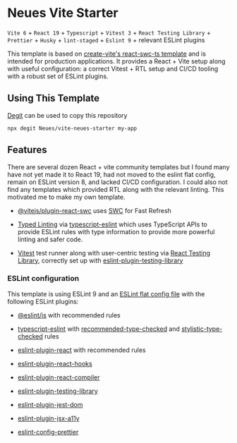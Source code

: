 # Neues Vite Starter

`Vite 6` + `React 19` + `Typescript` + `Vitest 3` + `React Testing Library` + `Prettier` + `Husky` + `lint-staged` + `Eslint 9` + relevant ESLint plugins

This template is based on [create-vite's react-swc-ts template](https://github.com/vitejs/vite/tree/main/packages/create-vite) and is intended for production applications. It provides a React + Vite setup along with useful configuration: a correct Vitest + RTL setup and CI/CD tooling with a robust set of ESLint plugins.

## Using This Template

[Degit](https://github.com/Rich-Harris/degit) can be used to copy this repository

```
npx degit Neues/vite-neues-starter my-app
```

## Features

There are several dozen React + vite community templates but I found many have not yet made it to React 19, had not moved to the eslint flat config, remain on ESLint version 8, and lacked CI/CD configuration. I could also not find any templates which provided RTL along with the relevant linting. This motivated me to make my own template.

- [@vitejs/plugin-react-swc](https://github.com/vitejs/vite-plugin-react-swc) uses [SWC](https://swc.rs/) for Fast Refresh

- [Typed Linting](https://typescript-eslint.io/blog/typed-linting/) via [typescript-eslint](https://typescript-eslint.io/getting-started/typed-linting/) which uses TypeScript APIs to provide ESLint rules with type information to provide more powerful linting and safer code.

- [Vitest](https://vitest.dev/guide/why.html) test runner along with user-centric testing via [React Testing Library](https://testing-library.com/docs/react-testing-library/intro), correctly set up with [eslint-plugin-testing-library](https://testing-library.com/docs/ecosystem-eslint-plugin-testing-library/)

### ESLint configuration

This template is using ESLint 9 and an [ESLint flat config file](https://eslint.org/docs/latest/use/configure/configuration-files) with the following ESLint plugins:

- [@eslint/js](https://github.com/eslint/eslint/tree/main/packages/js) with recommended rules
- [typescript-eslint](https://typescript-eslint.io/getting-started/typed-linting/) with [recommended-type-checked](https://typescript-eslint.io/users/configs/#recommended-type-checked) and [stylistic-type-checked](https://typescript-eslint.io/users/configs/#stylistic-type-checked) rules
- [eslint-plugin-react](https://github.com/jsx-eslint/eslint-plugin-react) with recommended rules

- [eslint-plugin-react-hooks](https://github.com/facebook/react/tree/main/packages/eslint-plugin-react-hooks)

- [eslint-plugin-react-compiler](https://react.dev/learn/react-compiler#installing-eslint-plugin-react-compiler)

- [eslint-plugin-testing-library](https://github.com/testing-library/eslint-plugin-testing-library)
- [eslint-plugin-jest-dom](https://github.com/testing-library/eslint-plugin-jest-dom)
- [eslint-plugin-jsx-a11y](https://github.com/jsx-eslint/eslint-plugin-jsx-a11y)
- [eslint-config-prettier](https://github.com/prettier/eslint-config-prettier)
